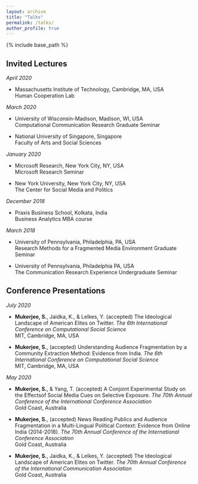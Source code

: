 ```yaml
---
layout: archive
title: "Talks"
permalink: /talks/
author_profile: true
---
```


{% include base_path %}

## Invited Lectures
*April 2020*<br>
* Massachusetts Institute of Technology, Cambridge, MA, USA<br>
Human Cooperation Lab<br>

*March 2020*<br>
* University of Wisconsin-Madison, Madison, WI, USA<br>
Computational Communication Research Graduate Seminar<br>

* National University of Singapore, Singapore<br>
Faculty of Arts and Social Sciences<br>

*January 2020*<br>
* Microsoft Research, New York City, NY, USA<br>
Microsoft Research Seminar

* New York University, New York City, NY, USA<br>
The Center for Social Media and Politics<br>

*December 2018*<br>
* Praxis Business School, Kolkata, India<br>
Business Analytics MBA course

*March 2018*<br>
* University of Pennsylvania, Philadelphia, PA, USA<br>
Research Methods for a Fragmented Media Environment Graduate Seminar<br>

* University of Pennsylvania, Philadelphia PA, USA<br>
The Communication Research Experience Undergraduate Seminar


## Conference Presentations
*July 2020*<br>
* **Mukerjee,  S.**, Jaidka,  K., & Lelkes, Y. (accepted) The Ideological Landscape of American Elites on Twitter. *The 6th International Conference on Computational Social Science*<br>MIT, Cambridge, MA, USA

* **Mukerjee,  S.**,  (accepted)  Understanding Audience Fragmentation by a Community Extraction Method: Evidence from India. *The 6th International Conference on Computational Social Science* <br>
MIT, Cambridge, MA, USA

*May 2020*<br>
* **Mukerjee, S.**, & Yang, T. (accepted) A Conjoint Experimental Study on the Effectsof Social Media Cues on Selective Exposure. *The 70th Annual Conference of the International Conference Association* <br>
Gold Coast, Australia

* **Mukerjee,  S.**,  (accepted)  News Reading Publics and Audience Fragmentation in a Multi-Lingual Political Context: Evidence from Online India (2014-2018). *The 70th Annual Conference of the International Conference Association* <br>
Gold Coast, Australia

* **Mukerjee,  S.**,  Jaidka,  K.,  &  Lelkes,  Y.  (accepted)  The Ideological Landscape of American Elites on Twitter. *The 70th Annual Conference of the International Communication Association* <br>
Gold Coast, Australia

